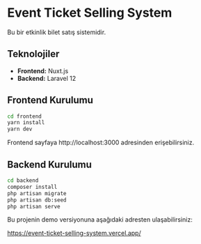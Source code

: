 # Event Ticket Selling System

Bu bir etkinlik bilet satış sistemidir.

## Teknolojiler

- **Frontend:** Nuxt.js
- **Backend:** Laravel 12

## Frontend Kurulumu

```bash
cd frontend
yarn install
yarn dev
```

Frontend sayfaya http://localhost:3000 adresinden erişebilirsiniz.

## Backend Kurulumu

```bash
cd backend
composer install
php artisan migrate
php artisan db:seed
php artisan serve
```

Bu projenin demo versiyonuna aşağıdaki adresten ulaşabilirsiniz:

https://event-ticket-selling-system.vercel.app/